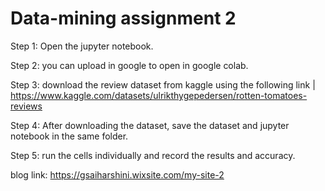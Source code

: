 # Data-mining assignment 2

Step 1: Open the jupyter notebook.


Step 2: you can upload in google to open in google colab. 


Step 3: download the review dataset from kaggle using the following link |  https://www.kaggle.com/datasets/ulrikthygepedersen/rotten-tomatoes-reviews 


Step 4: After downloading the dataset, save the dataset and jupyter notebook in the same folder.


Step 5: run the cells individually and record the results and accuracy.

blog link:
https://gsaiharshini.wixsite.com/my-site-2

